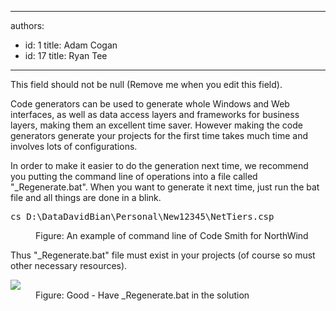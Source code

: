 

---
authors:
  - id: 1
    title: Adam Cogan
  - id: 17
    title: Ryan Tee
---




<span class='intro'> This field should not be null (Remove me when you edit this field). </span>

<p>Code generators can be used to generate whole Windows and Web interfaces, as well as data access layers and frameworks for business layers, making them an excellent time saver. However making the code generators generate your projects for the first time takes much time and involves lots of configurations.</p>
<p>In order to make it easier to do the generation next time, we recommend you putting the command line of operations into a file called &quot;_Regenerate.bat&quot;. When you want to generate it next time, just run the bat file and all things are done in a blink.</p>
<dl class="code">
<dt><pre>cs D&#58;\DataDavidBian\Personal\New12345\NetTiers.csp</pre></dt>
<dd>Figure&#58; An example of command line of Code Smith for NorthWind</dd></dl>
<p>Thus &quot;_Regenerate.bat&quot; file must exist in your projects (of course so must other necessary resources).</p>
<dl class="goodImage">
<dt><img style="border-right&#58;0px solid;border-top&#58;0px solid;border-left&#58;0px solid;border-bottom&#58;0px solid;" src="/Standards/SoftwareDevelopment/RulesToBetterDotNETProjects/PublishingImages/RegenerateBat.jpg" border="0" /></dt>
<dd>Figure&#58; Good - Have _Regenerate.bat in the solution</dd></dl>


